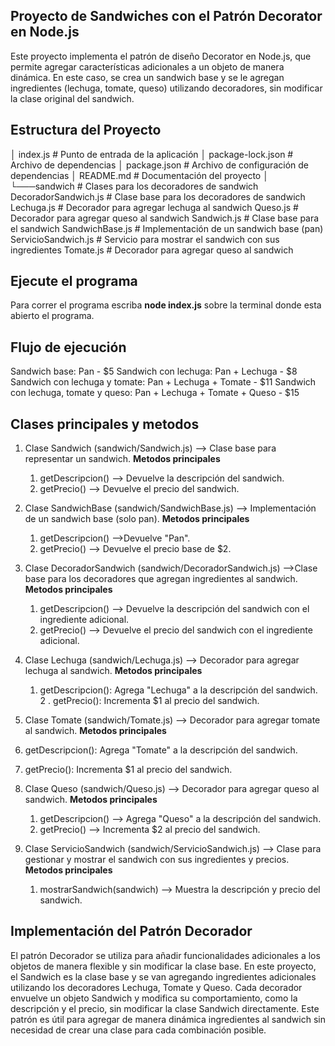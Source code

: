 ## Proyecto de Sandwiches con el Patrón Decorator en Node.js
Este proyecto implementa el patrón de diseño Decorator en Node.js, que permite agregar características adicionales a un objeto de manera dinámica. En este caso, se crea un sandwich base y se le agregan ingredientes (lechuga, tomate, queso) utilizando decoradores, sin modificar la clase original del sandwich.

## Estructura del Proyecto

│   index.js                 # Punto de entrada de la aplicación 
│   package-lock.json        # Archivo de dependencias
│   package.json             # Archivo de configuración de dependencias
│   README.md                # Documentación del proyecto
│
└───sandwich                 # Clases para los decoradores de sandwich
        DecoradorSandwich.js # Clase base para los decoradores de sandwich
        Lechuga.js           # Decorador para agregar lechuga al sandwich 
        Queso.js             # Decorador para agregar queso al sandwich 
        Sandwich.js          # Clase base para el sandwich 
        SandwichBase.js      # Implementación de un sandwich base (pan) 
        ServicioSandwich.js  # Servicio para mostrar el sandwich con sus ingredientes
        Tomate.js            # Decorador para agregar queso al sandwich 


## Ejecute el programa 
Para correr el programa escriba **node index.js** sobre la terminal donde esta abierto el programa.

## Flujo de ejecución
Sandwich base: Pan - $5
Sandwich con lechuga: Pan + Lechuga - $8
Sandwich con lechuga y tomate: Pan + Lechuga + Tomate - $11
Sandwich con lechuga, tomate y queso: Pan + Lechuga + Tomate + Queso - $15

## Clases principales y metodos
1. Clase Sandwich (sandwich/Sandwich.js) --> Clase base para representar un sandwich.
**Metodos principales**
    1. getDescripcion() --> Devuelve la descripción del sandwich.
    2. getPrecio() --> Devuelve el precio del sandwich.
2. Clase SandwichBase (sandwich/SandwichBase.js) --> Implementación de un sandwich base (solo pan).
**Metodos principales**
    1. getDescripcion() -->Devuelve "Pan".
    2. getPrecio() --> Devuelve el precio base de $2.
3. Clase DecoradorSandwich (sandwich/DecoradorSandwich.js) -->Clase base para los decoradores que agregan ingredientes al sandwich.
**Metodos principales**
    1. getDescripcion() --> Devuelve la descripción del sandwich con el ingrediente adicional.
    2. getPrecio() --> Devuelve el precio del sandwich con el ingrediente adicional.
4. Clase Lechuga (sandwich/Lechuga.js) --> Decorador para agregar lechuga al sandwich.
**Metodos principales**
    1. getDescripcion(): Agrega "Lechuga" a la descripción del sandwich.
2   . getPrecio(): Incrementa $1 al precio del sandwich.
5. Clase Tomate (sandwich/Tomate.js) --> Decorador para agregar tomate al sandwich.
**Metodos principales**
1. getDescripcion(): Agrega "Tomate" a la descripción del sandwich.
2. getPrecio(): Incrementa $1 al precio del sandwich.

6. Clase Queso (sandwich/Queso.js) --> Decorador para agregar queso al sandwich.
**Metodos principales**
    1. getDescripcion() --> Agrega "Queso" a la descripción del sandwich.
    2. getPrecio() --> Incrementa $2 al precio del sandwich.
7. Clase ServicioSandwich (sandwich/ServicioSandwich.js) --> Clase para gestionar y mostrar el sandwich con sus ingredientes y precios.
**Metodos principales**
    1. mostrarSandwich(sandwich) --> Muestra la descripción y precio del sandwich.


## Implementación del Patrón Decorador
El patrón Decorador se utiliza para añadir funcionalidades adicionales a los objetos de manera flexible y sin modificar la clase base. En este proyecto, el Sandwich es la clase base y se van agregando ingredientes adicionales utilizando los decoradores Lechuga, Tomate y Queso. Cada decorador envuelve un objeto Sandwich y modifica su comportamiento, como la descripción y el precio, sin modificar la clase Sandwich directamente. Este patrón es útil para agregar de manera dinámica ingredientes al sandwich sin necesidad de crear una clase para cada combinación posible.